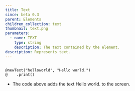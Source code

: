 ```yaml
---
title: Text
since: beta 0.3
parent: Elements
children_collection: text
thumbnail: text.png
parameters:
  - name: TEXT
    type: string
    description: The text contained by the element.
description: Represents text.
---
```


<!--more-->

<pre><code class="language-diff-javascript diff-highlight try-true">
@newText("helloworld", "Hello world.")
@    .print()
</code></pre>

+ The code above adds the text Hello world. to the screen.


